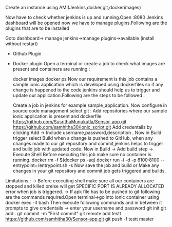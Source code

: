 Create an instance using AMI(Jenkins,docker,git,dockerimages)

Now have to check whether jenkins is up and running.Open 
                          <ipaddress>:8080
Jenkins dashboard will be opened now we have to manage plugins.Following are the plugins that are to be installed

  Goto dashboard-> manage jenkins->manage plugins->available (install without restart)
  
  - Github Plugin
  - Docker plugin
  Open a terminal or create a job to check what images are present and containers are running : 

      docker images
      docker ps
  Now our requirement is this job contains a sample ionic application which is developed using dockerfiles so if any change is happened to the code jenkins should help us to trigger and update our application.Following are the steps to be followed :
  
  
      Create a job in jenkins for example sample_application.
      Now configure in source code management select git :
          Add repositories where our sample ionic application is present and dockerfile
                 https://github.com/SusrithaMunukutla/Sensor-app.git 
                 https://github.com/samhitha30/Ionic_script.git
          Add credentails by clicking Add -> Include username,password,description .
      Now in Build trigger select Build when a change is pushed to GitHub, when any changes made to our git repository and commit,jenkins helps to trigger and build job with updated code.
      Now in Build -> Add build step -> Execute Shell
          Before executing this job make sure no container is running.
              docker rm -f $(docker ps -aq)
                docker run -i -d -p 8100:8100 --entrypoint=/entrypoint.sh <image-tag> -s
      Now save the job and build 
                       or
      Make any changes in your git repository and commit job gets triggered and builds.

Limitations :
 -> Before executing shell make sure all our containers are stopped and killed orelse will get SPECIFIC PORT IS ALREADY ALLOCATED error when job is triggered.
 -> If apk file has to be pushed to git following are the commands required.Open terminal->go into ionic container using
            docker exec -it <container-id> bash
            Then execute following commands and in between it prompts to give credentails -> enter your username and password 
             git init
             git add .
             git commit -m "First commit"
             git remote add testt https://github.com/samhitha30/Sensor-app.git
             git push -f testt master

         
              
